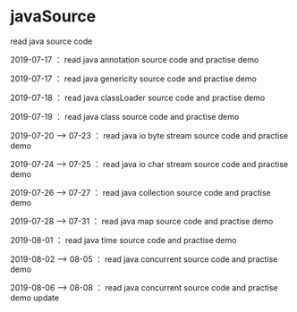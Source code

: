 # javaSource
read java source code

2019-07-17 ： read java annotation source code and practise demo

2019-07-17 ： read java genericity source code and practise demo

2019-07-18 ： read java classLoader source code and practise demo  

2019-07-19 ： read java class source code and practise demo 

2019-07-20 --> 07-23 ： read java io byte stream source code and practise demo 

2019-07-24 --> 07-25 ： read java io char stream source code and practise demo 

2019-07-26 --> 07-27 ： read java collection source code and practise demo 

2019-07-28 --> 07-31 ： read java map source code and practise demo 

2019-08-01 ： read java time source code and practise demo 

2019-08-02 --> 08-05 ： read java concurrent source code and practise demo 

2019-08-06 --> 08-08 ： read java concurrent source code and practise demo update 



